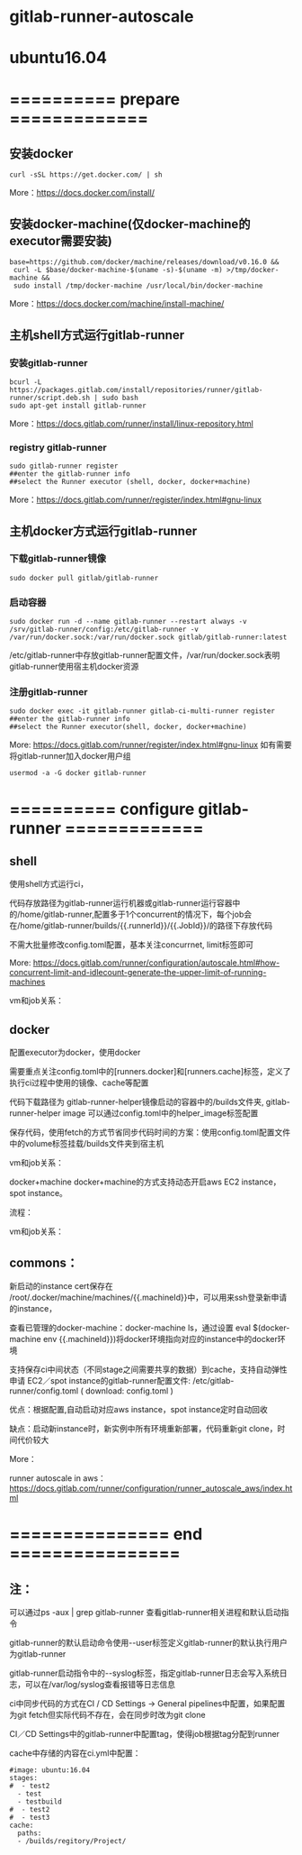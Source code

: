 # gitlab-runner-autoscale
# ubuntu16.04

# ==========  prepare  =============

## 安装docker
```
curl -sSL https://get.docker.com/ | sh
```
More：https://docs.docker.com/install/

## 安装docker-machine(仅docker-machine的executor需要安装)
```
base=https://github.com/docker/machine/releases/download/v0.16.0 &&
 curl -L $base/docker-machine-$(uname -s)-$(uname -m) >/tmp/docker-machine &&
 sudo install /tmp/docker-machine /usr/local/bin/docker-machine
 ```
More：https://docs.docker.com/machine/install-machine/
## 主机shell方式运行gitlab-runner
### 安装gitlab-runner
```
bcurl -L https://packages.gitlab.com/install/repositories/runner/gitlab-runner/script.deb.sh | sudo bash
sudo apt-get install gitlab-runner
```
More：https://docs.gitlab.com/runner/install/linux-repository.html

### registry gitlab-runner

```
sudo gitlab-runner register
##enter the gitlab-runner info
##select the Runner executor (shell, docker, docker+machine)
```
More：https://docs.gitlab.com/runner/register/index.html#gnu-linux

## 主机docker方式运行gitlab-runner
### 下载gitlab-runner镜像
```
sudo docker pull gitlab/gitlab-runner
```
### 启动容器
```
sudo docker run -d --name gitlab-runner --restart always -v /srv/gitlab-runner/config:/etc/gitlab-runner -v /var/run/docker.sock:/var/run/docker.sock gitlab/gitlab-runner:latest
```
/etc/gitlab-runner中存放gitlab-runner配置文件，/var/run/docker.sock表明gitlab-runner使用宿主机docker资源

### 注册gitlab-runner
```
sudo docker exec -it gitlab-runner gitlab-ci-multi-runner register
##enter the gitlab-runner info
##select the Runner executor(shell, docker, docker+machine)
```
More: https://docs.gitlab.com/runner/register/index.html#gnu-linux
如有需要将gitlab-runner加入docker用户组
```
usermod -a -G docker gitlab-runner
```
# ========== configure gitlab-runner =============

## shell
使用shell方式运行ci，

代码存放路径为gitlab-runner运行机器或gitlab-runner运行容器中的/home/gitlab-runner,配置多于1个concurrent的情况下，每个job会在/home/gitlab-runner/builds/{{.runnerId}}/{{.JobId}}/的路径下存放代码

不需大批量修改config.toml配置，基本关注concurrnet, limit标签即可

More: https://docs.gitlab.com/runner/configuration/autoscale.html#how-concurrent-limit-and-idlecount-generate-the-upper-limit-of-running-machines

vm和job关系：

## docker
配置executor为docker，使用docker

需要重点关注config.toml中的[runners.docker]和[runners.cache]标签，定义了执行ci过程中使用的镜像、cache等配置

代码下载路径为 gitlab-runner-helper镜像启动的容器中的/builds文件夹, gitlab-runner-helper image 可以通过config.toml中的helper_image标签配置

保存代码，使用fetch的方式节省同步代码时间的方案：使用config.toml配置文件中的volume标签挂载/builds文件夹到宿主机

vm和job关系：

docker+machine
docker+machine的方式支持动态开启aws EC2 instance，spot instance。

流程：



vm和job关系：

## commons：

新启动的instance cert保存在 /root/.docker/machine/machines/{{.machineId}}中，可以用来ssh登录新申请的instance，

查看已管理的docker-machine：docker-machine ls，通过设置 eval $(docker-machine env {{.machineId}})将docker环境指向对应的instance中的docker环境

支持保存ci中间状态（不同stage之间需要共享的数据）到cache，支持自动弹性申请 EC2／spot instance的gitlab-runner配置文件: /etc/gitlab-runner/config.toml ( download: config.toml )

优点：根据配置,自动启动对应aws instance，spot instance定时自动回收

缺点：启动新instance时，新实例中所有环境重新部署，代码重新git clone，时间代价较大

More：

runner autoscale in aws： https://docs.gitlab.com/runner/configuration/runner_autoscale_aws/index.html



# =============== end ================

## 注：

可以通过ps -aux | grep gitlab-runner 查看gitlab-runner相关进程和默认启动指令

gitlab-runner的默认启动命令使用--user标签定义gitlab-runner的默认执行用户为gitlab-runner

gitlab-runner启动指令中的--syslog标签，指定gitlab-runner日志会写入系统日志，可以在/var/log/syslog查看报错等日志信息

ci中同步代码的方式在CI / CD Settings → General pipelines中配置，如果配置为git fetch但实际代码不存在，会在同步时改为git clone

CI／CD Settings中的gitlab-runner中配置tag，使得job根据tag分配到runner

cache中存储的内容在ci.yml中配置：
```
#image: ubuntu:16.04
stages:
#  - test2
  - test
  - testbuild
#  - test2
#  - test3
cache:
  paths:
  - /builds/regitory/Project/
```
